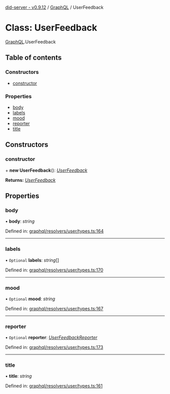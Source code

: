 [did-server - v0.9.12](../README.md) / [GraphQL](../modules/graphql.md) / UserFeedback

# Class: UserFeedback

[GraphQL](../modules/graphql.md).UserFeedback

## Table of contents

### Constructors

- [constructor](graphql.userfeedback.md#constructor)

### Properties

- [body](graphql.userfeedback.md#body)
- [labels](graphql.userfeedback.md#labels)
- [mood](graphql.userfeedback.md#mood)
- [reporter](graphql.userfeedback.md#reporter)
- [title](graphql.userfeedback.md#title)

## Constructors

### constructor

\+ **new UserFeedback**(): [*UserFeedback*](graphql.userfeedback.md)

**Returns:** [*UserFeedback*](graphql.userfeedback.md)

## Properties

### body

• **body**: *string*

Defined in: [graphql/resolvers/user/types.ts:164](https://github.com/Puzzlepart/did/blob/dev/server/graphql/resolvers/user/types.ts#L164)

___

### labels

• `Optional` **labels**: *string*[]

Defined in: [graphql/resolvers/user/types.ts:170](https://github.com/Puzzlepart/did/blob/dev/server/graphql/resolvers/user/types.ts#L170)

___

### mood

• `Optional` **mood**: *string*

Defined in: [graphql/resolvers/user/types.ts:167](https://github.com/Puzzlepart/did/blob/dev/server/graphql/resolvers/user/types.ts#L167)

___

### reporter

• `Optional` **reporter**: [*UserFeedbackReporter*](graphql.userfeedbackreporter.md)

Defined in: [graphql/resolvers/user/types.ts:173](https://github.com/Puzzlepart/did/blob/dev/server/graphql/resolvers/user/types.ts#L173)

___

### title

• **title**: *string*

Defined in: [graphql/resolvers/user/types.ts:161](https://github.com/Puzzlepart/did/blob/dev/server/graphql/resolvers/user/types.ts#L161)
